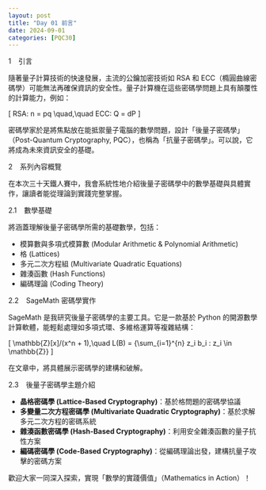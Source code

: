 ```yaml
---
layout: post
title: "Day 01 前言"
date: 2024-09-01
categories: [PQC30]
---
```


<p class="Section">1 &ensp; 引言</p>

<p class="BodyText">
隨著量子計算技術的快速發展，主流的公鑰加密技術如 RSA 和 ECC（橢圓曲線密碼學）可能無法再確保資訊的安全性。量子計算機在這些密碼學問題上具有顛覆性的計算能力，例如：
</p>

\[
RSA: n = pq \quad,\quad ECC: Q = dP
\]

<p class="BodyText">
密碼學家於是將焦點放在能抵禦量子電腦的數學問題，設計「後量子密碼學」（Post-Quantum Cryptography, PQC），也稱為「抗量子密碼學」。可以說，它將成為未來資訊安全的基礎。
</p>

<p class="Section">2 &ensp; 系列內容概覽</p>

<p class="BodyText">
在本次三十天鐵人賽中，我會系統性地介紹後量子密碼學中的數學基礎與具體實作，讓讀者能從理論到實踐完整掌握。
</p>

<p class="SubSection">2.1 &ensp; 數學基礎</p>

<p class="BodyText">
將涵蓋理解後量子密碼學所需的基礎數學，包括：
</p>

<ul class="BodyText">
  <li>模算數與多項式模算數 (Modular Arithmetic & Polynomial Arithmetic)</li>
  <li>格 (Lattices)</li>
  <li>多元二次方程組 (Multivariate Quadratic Equations)</li>
  <li>雜湊函數 (Hash Functions)</li>
  <li>編碼理論 (Coding Theory)</li>
</ul>

<p class="SubSection">2.2 &ensp; SageMath 密碼學實作</p>

<p class="BodyText">
SageMath 是我研究後量子密碼學的主要工具。它是一款基於 Python 的開源數學計算軟體，能輕鬆處理如多項式環、多維格運算等複雜結構：
</p>

\[
\mathbb{Z}[x]/(x^n + 1),\quad L(B) = \{\sum_{i=1}^{n} z_i b_i : z_i \in \mathbb{Z}\}
\]

<p class="BodyText">
在文章中，將具體展示密碼學的建構和破解。
</p>

<p class="SubSection">2.3 &ensp; 後量子密碼學主題介紹</p>

<ul class="BodyText">
  <li><strong>晶格密碼學 (Lattice-Based Cryptography)</strong>：基於格問題的密碼學協議</li>
  <li><strong>多變量二次方程密碼學 (Multivariate Quadratic Cryptography)</strong>：基於求解多元二次方程的密碼系統</li>
  <li><strong>雜湊函數密碼學 (Hash-Based Cryptography)</strong>：利用安全雜湊函數的量子抗性方案</li>
  <li><strong>編碼密碼學 (Code-Based Cryptography)</strong>：從編碼理論出發，建構抗量子攻擊的密碼方案</li>
</ul>

<p class="BodyText">
歡迎大家一同深入探索，實現「數學的實踐價值」（Mathematics in Action）！
</p>